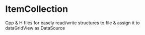 # ItemCollection

Cpp & H files for easely read/write structures to file & assign it to dataGridView as DataSource
